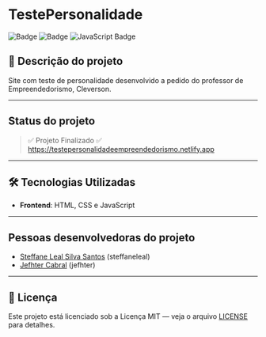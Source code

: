 # TestePersonalidade
![Badge](https://img.shields.io/badge/-HTML-df8638?logo=html5&logoColor=0d2c46&style=for-the-badge)
![Badge](https://img.shields.io/badge/-CSS-264de4?logo=css&logoColor=FFFFFF&style=for-the-badge)
![JavaScript Badge](https://img.shields.io/badge/-JS-F7DF1E?logo=javascript&logoColor=0d2c46&style=for-the-badge)

## 📌 Descrição do projeto
Site com teste de personalidade desenvolvido a pedido do professor de Empreendedorismo, Cleverson.

---
## Status do projeto
> ✅ Projeto Finalizado ✅
> https://testepersonalidadeempreendedorismo.netlify.app

---
## 🛠 Tecnologias Utilizadas
- **Frontend**: HTML, CSS e JavaScript

---
## Pessoas desenvolvedoras do projeto
- [Steffane Leal Silva Santos](https://steffaneleal.github.io/EC47C-CurriculumVitae/) (steffaneleal)
- [Jefhter Cabral](https://github.com/jefhter) (jefhter)
  
---
## 📝 Licença
Este projeto está licenciado sob a Licença MIT — veja o arquivo [LICENSE](LICENSE) para detalhes.

